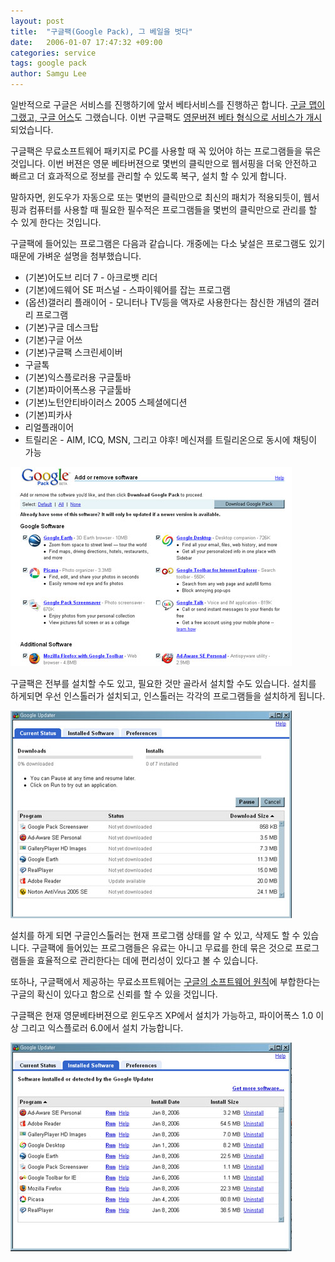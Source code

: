 ```yaml
---
layout: post
title:  "구글팩(Google Pack), 그 베일을 벗다"
date:   2006-01-07 17:47:32 +09:00
categories: service
tags: google pack
author: Samgu Lee
---
```

일반적으로 구글은 서비스를 진행하기에 앞서 베타서비스를 진행하곤 합니다. [구글 맵이 그랬고, 구글 어스](http://www.palgle.com/index.php/all_korean_google_services/)도 그랬습니다. 이번 구글팩도 [영문버젼 베타 형식으로 서비스가 개시](http://pack.google.com/)되었습니다.

구글팩은 무료소프트웨어 패키지로 PC를 사용할 때 꼭 있어야 하는 프로그램들을 묶은 것입니다. 이번 버젼은 영문 베타버젼으로 몇번의 클릭만으로 웹서핑을 더욱 안전하고 빠르고 더 효과적으로 정보를 관리할 수 있도록 복구, 설치 할 수 있게 합니다.

말하자면, 윈도우가 자동으로 또는 몇번의 클릭만으로 최신의 패치가 적용되듯이, 웹서핑과 컴퓨터를 사용할 때 필요한 필수적은 프로그램들을 몇번의 클릭만으로 관리를 할 수 있게 한다는 것입니다.

구글팩에 들어있는 프로그램은 다음과 같습니다. 개중에는 다소 낯설은 프로그램도 있기 때문에 가벼운 설명을 첨부했습니다.

- (기본)어도브 리더 7 - 아크로뱃 리더
- (기본)에드웨어 SE 퍼스널 - 스파이웨어를 잡는 프로그램
- (옵션)갤러리 플래이어 - 모니터나 TV등을 액자로 사용한다는 참신한 개념의 갤러리 프로그램
- (기본)구글 데스크탑
- (기본)구글 어쓰
- (기본)구글팩 스크린세이버
- 구글톡
- (기본)익스플로러용 구글툴바
- (기본)파이어폭스용 구글툴바
- (기본)노턴안티바이러스 2005 스페셜에디션
- (기본)피카사
- 리얼플래이어
- 트릴리온 - AIM, ICQ, MSN, 그리고 야후! 메신져를 트릴리온으로 동시에 채팅이 가능

![구글팩 첫화면](/assets/google_pack.jpg)

구글팩은 전부를 설치할 수도 있고, 필요한 것만 골라서 설치할 수도 있습니다. 설치를 하게되면 우선 인스톨러가 설치되고, 인스톨러는 각각의 프로그램들을 설치하게 됩니다.

![구글팩 인스톨러](/assets/google_pack_install.jpg)

설치를 하게 되면 구글인스톨러는 현재 프로그램 상태를 알 수 있고, 삭제도 할 수 있습니다. 구글팩에 들어있는 프로그램들은 유료는 아니고 무료를 한데 묶은 것으로 프로그램들을 효율적으로 관리한다는 데에 편리성이 있다고 볼 수 있습니다.

또하나, 구글팩에서 제공하는 무료소프트웨어는 [구글의 소프트웨어 원칙](http://www.google.co.kr/corporate/software_principles.html)에 부합한다는 구글의 확신이 있다고 함으로 신뢰를 할 수 있을 것입니다.

구글팩은 현재 영문베타버젼으로 윈도우즈 XP에서 설치가 가능하고, 파이어폭스 1.0 이상 그리고 익스플로러 6.0에서 설치 가능합니다.

![구글팩 인스톨러 설치 후 화면](/assets/google_pack_installed.jpg)
